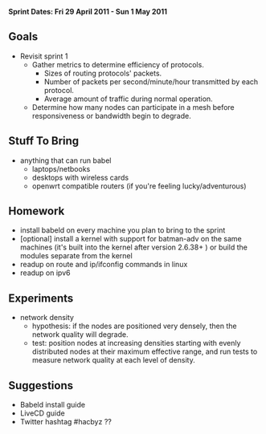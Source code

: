 **Sprint Dates: Fri 29 April 2011 - Sun 1 May 2011**

## Goals

- Revisit sprint 1
  - Gather metrics to determine efficiency of protocols.
    - Sizes of routing protocols' packets.
    - Number of packets per second/minute/hour transmitted by each
      protocol.
    - Average amount of traffic during normal operation.
  - Determine how many nodes can participate in a mesh before
    responsiveness or bandwidth begin to degrade.

## Stuff To Bring

- anything that can run babel
  - laptops/netbooks
  - desktops with wireless cards
  - openwrt compatible routers (if you're feeling lucky/adventurous)

## Homework

- install babeld on every machine you plan to bring to the sprint
- \[optional\] install a kernel with support for batman-adv on the same
  machines (it's built into the kernel after version 2.6.38+ ) or build
  the modules separate from the kernel
- readup on route and ip/ifconfig commands in linux
- readup on ipv6

## Experiments

- network density
  - hypothesis: if the nodes are positioned very densely, then the
    network quality will degrade.
  - test: position nodes at increasing densities starting with evenly
    distributed nodes at their maximum effective range, and run tests to
    measure network quality at each level of density.

## Suggestions

- Babeld install guide
- LiveCD guide
- Twitter hashtag \#hacbyz ??